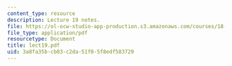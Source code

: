 ```yaml
---
content_type: resource
description: Lecture 19 notes.
file: https://ol-ocw-studio-app-production.s3.amazonaws.com/courses/18-409-behavior-of-algorithms-spring-2002/3a8fa35bcb03c2da51f05f8edf583729_lect19.pdf
file_type: application/pdf
resourcetype: Document
title: lect19.pdf
uid: 3a8fa35b-cb03-c2da-51f0-5f8edf583729
---
```

